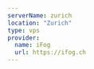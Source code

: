```yaml
---
serverName: zurich
location: "Zurich"
type: vps
provider:
  name: iFog
  url: https://ifog.ch
---
```


